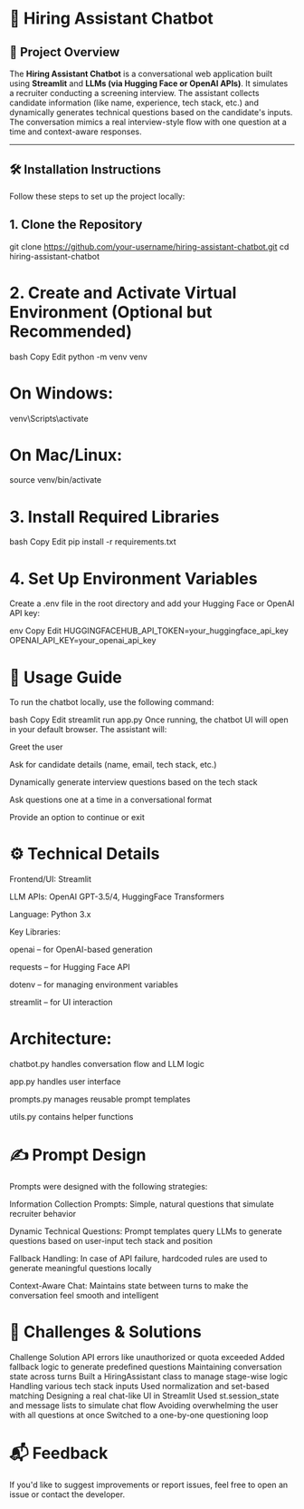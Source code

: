# 💼 Hiring Assistant Chatbot

## 🧠 Project Overview

The **Hiring Assistant Chatbot** is a conversational web application built using **Streamlit** and **LLMs (via Hugging Face or OpenAI APIs)**. It simulates a recruiter conducting a screening interview. The assistant collects candidate information (like name, experience, tech stack, etc.) and dynamically generates technical questions based on the candidate's inputs. The conversation mimics a real interview-style flow with one question at a time and context-aware responses.

---

## 🛠 Installation Instructions

Follow these steps to set up the project locally:

## 1. Clone the Repository

git clone https://github.com/your-username/hiring-assistant-chatbot.git
cd hiring-assistant-chatbot
# 2. Create and Activate Virtual Environment (Optional but Recommended)
bash
Copy
Edit
python -m venv venv
# On Windows:
venv\Scripts\activate
# On Mac/Linux:
source venv/bin/activate
# 3. Install Required Libraries
bash
Copy
Edit
pip install -r requirements.txt
# 4. Set Up Environment Variables
Create a .env file in the root directory and add your Hugging Face or OpenAI API key:

env
Copy
Edit
HUGGINGFACEHUB_API_TOKEN=your_huggingface_api_key
OPENAI_API_KEY=your_openai_api_key
# 🚀 Usage Guide
To run the chatbot locally, use the following command:

bash
Copy
Edit
streamlit run app.py
Once running, the chatbot UI will open in your default browser. The assistant will:

Greet the user

Ask for candidate details (name, email, tech stack, etc.)

Dynamically generate interview questions based on the tech stack

Ask questions one at a time in a conversational format

Provide an option to continue or exit

# ⚙️ Technical Details
Frontend/UI: Streamlit

LLM APIs: OpenAI GPT-3.5/4, HuggingFace Transformers

Language: Python 3.x

Key Libraries:

openai – for OpenAI-based generation

requests – for Hugging Face API

dotenv – for managing environment variables

streamlit – for UI interaction

# Architecture:

chatbot.py handles conversation flow and LLM logic

app.py handles user interface

prompts.py manages reusable prompt templates

utils.py contains helper functions

# ✍️ Prompt Design
Prompts were designed with the following strategies:

Information Collection Prompts: Simple, natural questions that simulate recruiter behavior

Dynamic Technical Questions: Prompt templates query LLMs to generate questions based on user-input tech stack and position

Fallback Handling: In case of API failure, hardcoded rules are used to generate meaningful questions locally

Context-Aware Chat: Maintains state between turns to make the conversation feel smooth and intelligent

# 🧩 Challenges & Solutions
Challenge	Solution
API errors like unauthorized or quota exceeded	Added fallback logic to generate predefined questions
Maintaining conversation state across turns	Built a HiringAssistant class to manage stage-wise logic
Handling various tech stack inputs	Used normalization and set-based matching
Designing a real chat-like UI in Streamlit	Used st.session_state and message lists to simulate chat flow
Avoiding overwhelming the user with all questions at once	Switched to a one-by-one questioning loop

# 📬 Feedback
If you'd like to suggest improvements or report issues, feel free to open an issue or contact the developer.

